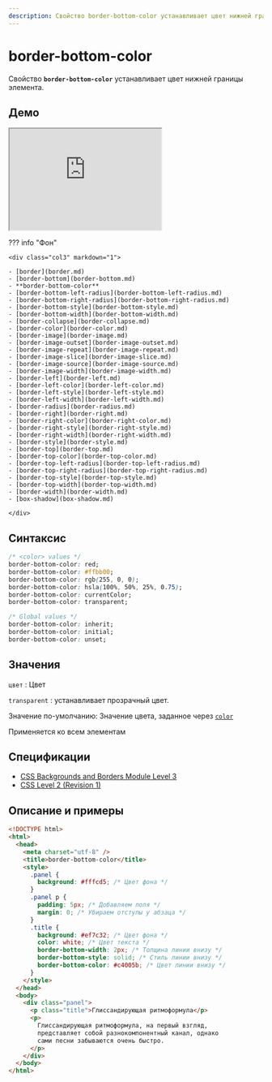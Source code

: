 ```yaml
---
description: Свойство border-bottom-color устанавливает цвет нижней границы элемента
---
```


# border-bottom-color

Свойство **`border-bottom-color`** устанавливает цвет нижней границы элемента.

## Демо

<iframe class="interactive is-default-height" height="200" src="https://interactive-examples.mdn.mozilla.net/pages/css/border-bottom-color.html" title="MDN Web Docs Interactive Example" loading="lazy" data-readystate="complete"></iframe>

??? info "Фон"

    <div class="col3" markdown="1">

    - [border](border.md)
    - [border-bottom](border-bottom.md)
    - **border-bottom-color**
    - [border-bottom-left-radius](border-bottom-left-radius.md)
    - [border-bottom-right-radius](border-bottom-right-radius.md)
    - [border-bottom-style](border-bottom-style.md)
    - [border-bottom-width](border-bottom-width.md)
    - [border-collapse](border-collapse.md)
    - [border-color](border-color.md)
    - [border-image](border-image.md)
    - [border-image-outset](border-image-outset.md)
    - [border-image-repeat](border-image-repeat.md)
    - [border-image-slice](border-image-slice.md)
    - [border-image-source](border-image-source.md)
    - [border-image-width](border-image-width.md)
    - [border-left](border-left.md)
    - [border-left-color](border-left-color.md)
    - [border-left-style](border-left-style.md)
    - [border-left-width](border-left-width.md)
    - [border-radius](border-radius.md)
    - [border-right](border-right.md)
    - [border-right-color](border-right-color.md)
    - [border-right-style](border-right-style.md)
    - [border-right-width](border-right-width.md)
    - [border-style](border-style.md)
    - [border-top](border-top.md)
    - [border-top-color](border-top-color.md)
    - [border-top-left-radius](border-top-left-radius.md)
    - [border-top-right-radius](border-top-right-radius.md)
    - [border-top-style](border-top-style.md)
    - [border-top-width](border-top-width.md)
    - [border-width](border-width.md)
    - [box-shadow](box-shadow.md)

    </div>

## Синтаксис

```css
/* <color> values */
border-bottom-color: red;
border-bottom-color: #ffbb00;
border-bottom-color: rgb(255, 0, 0);
border-bottom-color: hsla(100%, 50%, 25%, 0.75);
border-bottom-color: currentColor;
border-bottom-color: transparent;

/* Global values */
border-bottom-color: inherit;
border-bottom-color: initial;
border-bottom-color: unset;
```

## Значения

`цвет`
: Цвет

`transparent`
: устанавливает прозрачный цвет.

Значение по-умолчанию: Значение цвета, заданное через [`color`](color.md)

Применяется ко всем элементам

## Спецификации

- [CSS Backgrounds and Borders Module Level 3](https://w3c.github.io/csswg-drafts/css-backgrounds/#border-color)
- [CSS Level 2 (Revision 1)](http://www.w3.org/TR/CSS2/box.html#border-color-properties)

## Описание и примеры

```html
<!DOCTYPE html>
<html>
  <head>
    <meta charset="utf-8" />
    <title>border-bottom-color</title>
    <style>
      .panel {
        background: #fffcd5; /* Цвет фона */
      }
      .panel p {
        padding: 5px; /* Добавляем поля */
        margin: 0; /* Убираем отступы у абзаца */
      }
      .title {
        background: #ef7c32; /* Цвет фона */
        color: white; /* Цвет текста */
        border-bottom-width: 2px; /* Толщина линии внизу */
        border-bottom-style: solid; /* Стиль линии внизу */
        border-bottom-color: #c4005b; /* Цвет линии внизу */
      }
    </style>
  </head>
  <body>
    <div class="panel">
      <p class="title">Глиссандирующая ритмоформула</p>
      <p>
        Глиссандирующая ритмоформула, на первый взгляд,
        представляет собой разнокомпонентный канал, однако
        сами песни забываются очень быстро.
      </p>
    </div>
  </body>
</html>
```
